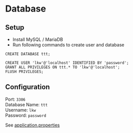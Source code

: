  # Database

## Setup

- Install MySQL / MariaDB
- Run following commands to create user and database
```mysql
CREATE DATABASE ttt;

CREATE USER 'lkw'@'localhost' IDENTIFIED BY 'password';
GRANT ALL PRIVILEGES ON ttt.* TO 'lkw'@'localhost';
FLUSH PRIVILEGES;
```
 
## Configuration

Port: `3306` \
Database Name: `ttt` \
Username: `lkw` \
Password: `password`

See [application.properties](../backend/src/main/resources/application.properties)